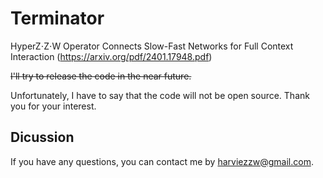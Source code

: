 # Terminator
 
HyperZ⋅Z⋅W Operator Connects Slow-Fast Networks for Full Context Interaction (https://arxiv.org/pdf/2401.17948.pdf)

~~I'll try to release the code in the near future.~~

Unfortunately, I have to say that the code will not be open source. Thank you for your interest.

## Dicussion

If you have any questions, you can contact me by harviezzw@gmail.com.

